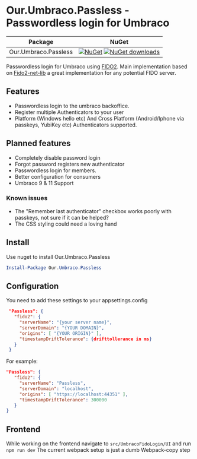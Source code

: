 ﻿# Our.Umbraco.Passless - Passwordless login for Umbraco

| Package | NuGet |
| ------- | ----- |
| Our.Umbraco.Passless | [![NuGet](https://img.shields.io/nuget/v/Our.Umbraco.Passless)](https://www.nuget.org/packages/Our.Umbraco.Passless) [![NuGet downloads](https://img.shields.io/nuget/dt/Our.Umbraco.Passless.svg)](https://www.nuget.org/packages/Our.Umbraco.Passless) |

Passwordless login for Umbraco using [FIDO2](https://fidoalliance.org/fido2/).
Main implementation based on [Fido2-net-lib](https://github.com/passwordless-lib/fido2-net-lib) a great implementation for any potential FIDO server.

## Features

- Passwordless login to the umbraco backoffice.
- Register multiple Authenticators to your user
- Platform (Windows hello etc) And Cross Platform (Android/Iphone via passkeys, YubiKey etc) Authenticators supported.

## Planned features

- Completely disable password login
- Forgot password registers new authenticator
- Passwordless login for members.
- Better configuration for consumers
- Umbraco 9 & 11 Support


### Known issues
- The "Remember last authenticator" checkbox works poorly with passkeys, not sure if it can be helped?
- The CSS styling could need a loving hand

## Install
Use nuget to install Our.Umbraco.Passless
```powershell
Install-Package Our.Umbraco.Passless
```

## Configuration
You need to add these settings to your appsettings.config
``` json
 "Passless": {
   "fido2": {
     "serverName": "{your server name}",
     "serverDomain": "{YOUR DOMAIN}",
     "origins": [ "{YOUR ORIGIN}" ],
     "timestampDriftTolerance": {drifttollerance in ms}
   }
 }
```
For example: 
``` json
"Passless": {
   "fido2": {
     "serverName": "Passless",
     "serverDomain": "localhost",
     "origins": [ "https://localhost:44351" ],
     "timestampDriftTolerance": 300000
   }
}
```

## Frontend

While working on the frontend navigate to ``src/UmbracoFidoLogin/UI`` and run ``npm run dev``
The current webpack setup is just a dumb Webpack-copy step

